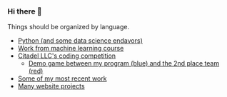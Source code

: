 ### Hi there 👋

<!--
**williserdman/williserdman** is a ✨ _special_ ✨ repository because its `README.md` (this file) appears on your GitHub profile.

Here are some ideas to get you started:

- 🔭 I’m currently working on ...
- 🌱 I’m currently learning ...
- 👯 I’m looking to collaborate on ...
- 🤔 I’m looking for help with ...
- 💬 Ask me about ...
- 📫 How to reach me: ...
- 😄 Pronouns: ...
- ⚡ Fun fact: ...
-->

Things should be organized by language.
  - [Python (and some data science endavors)](https://github.com/williserdman/python_playground)
  - [Work from machine learning course](https://github.com/williserdman/course22-fastai)
  - [Citadel LLC's coding competition](https://github.com/williserdman/c1games_terminal)
      - [Demo game between my program (blue) and the 2nd place team (red)](https://drive.google.com/file/d/1mfAEPMqUjZz5HGQtZLFHRjkIJa9ekC5o/view?usp=sharing)
  - [Some of my most recent work](https://github.com/williserdman/2022_projects)
  - [Many website projects](https://github.com/williserdman/webdevelopment)
